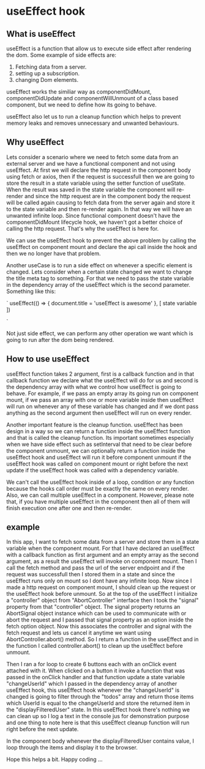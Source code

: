 # useEffect hook

## What is useEffect

useEffect is a function that allow us to execute side effect after rendering the dom. Some example of side effects are:

1. Fetching data from a server.
2. setting up a subscription.
3. changing Dom elements.

useEffect works the similiar way as componentDidMount, componentDidUpdate and componentWillUnmount of a class based component, but we need to define how its going to behave.

useEffect also let us to run a cleanup function which helps to prevent memory leaks and removes unnecessary and unwanted behaviours.

## Why useEffect

Lets consider a scenario where we need to fetch some data from an external server and we have a functional component and not using useEffect. At first we will declare the http request in the component body using fetch or axios, then if the request is successfull then we are going to store the result in a state variable using the setter function of useState. When the result was saved in the state variable the component will re-render and since the http request are in the component body the request will be called again causing to fetch data from the server again and store it to the state variable and then re-render again. In that way we will have an unwanted infinite loop. Since functional component doesn't have the componentDidMount lifecycle hook, we haven't got a better choice of calling the http request. That's why the useEffect is here for.

We can use the useEffect hook to prevent the above problem by calling the useEffect on component mount and declare the api call inside the hook and then we no longer have that problem.

Another useCase is to run a side effect on whenever a specific element is changed. Lets consider when a certain state changed we want to change the title meta tag to something. For that we need to pass the state variable in the dependency array of the useEffect which is the second parameter. Something like this:

`
    useEffect(() => {
        document.title = 'useEffect is awesome'
    }, [ state variable ])

`

Not just side effect, we can perform any other operation we want which is going to run after the dom being rendered.

## How to use useEffect

useEffect function takes 2 argument, first is a callback function and in that callback function we declare what the useEffect will do for us and second is the dependency array with what we control how useEffect is going to behave. For example, if we pass an empty array its going run on component mount, if we pass an array with one or more variable inside then useEffect will run on whenever any of these variable has changed and if we dont pass anything as the second argument then useEffect will run on every render.

Another important feature is the cleanup function. useEffect has been design in a way so we can return a function inside the useEffect function and that is called the cleanup function. Its important sometimes especially when we have side effect such as setInterval that need to be clear before the component unmount, we can optionally return a function inside the useEffect hook and useEffect will run it before component unmount if the useEffect hook was called on component mount or right before the next update if the useEffect hook was called with a dependency variable.

We can't call the useEffect hook inside of a loop, condition or any function because the hooks call order must be exactly the same on every render. Also,  we can call multiple useEffect in a component. However, please note that, if you have multiple useEffect in the component then all of them will finish execution one after one and then re-render.

## example

In this app, I want to fetch some data from a server and store them in a state variable when the component mount. For that I have declared an useEffect with a callback function as first argument and an empty array as the second argument, as a result the useEffect will invoke on component mount. Then I call the fetch method and pass the url of the server endpoint and if the request was successfull then I stored them in a state and since the useEffect runs only on mount so I dont have any infinite loop. Now since I made a http request on component mount, I should clean up the request or the useEffect hook before unmount. So at the top of the useEffect I initialize a "controller" object from "AbortController" interface then I took the "signal" property from that "controller" object. The signal property returns an AbortSignal object instance which can be used to communicate with or abort the request and I passed that signal property as an option inside the fetch option object. Now this associates the controller and signal with the fetch request and lets us cancel it anytime we want using AbortController.abort() method. So I return a function in the useEffect and in the function I called controller.abort() to clean up the useEffect before unmount.

Then I ran a for loop to create 6 buttons each with an onClick event attached with it. When clicked on a button it invoke a function that was passed in the onClick handler and that function update a state variable "changeUserId" which I passed in the dependency array of another useEffect hook, this useEffect hook whenever the "changeUserId" is changed is going to filter through the "todos" array and return those items which UserId is equal to the changeUserId and store the returned item in the "displayFilteredUser" state. In this useEffect hook there's nothing we can clean up so I log a text in the console jus for demonstration purpose and one thing to note here is that this useEffect cleanup function will run right before the next update.

In the component body whenever the displayFilteredUser contains value, I loop through the items and display it to the browser.

Hope this helps a bit.
Happy coding ...